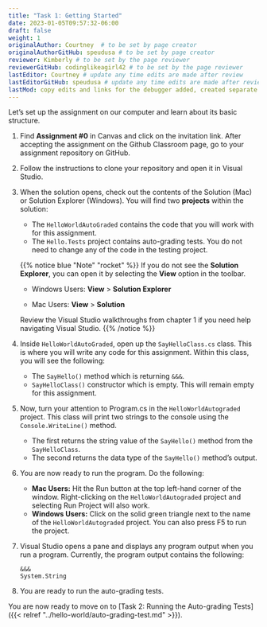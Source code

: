 ```yaml
---
title: "Task 1: Getting Started"
date: 2023-01-05T09:57:32-06:00
draft: false
weight: 1
originalAuthor: Courtney  # to be set by page creator
originalAuthorGitHub: speudusa # to be set by page creator
reviewer: Kimberly # to be set by the page reviewer
reviewerGitHub: codinglikeagirl42 # to be set by the page reviewer
lastEditor: Courtney # update any time edits are made after review
lastEditorGitHub: speudusa # update any time edits are made after review
lastMod: copy edits and links for the debugger added, created separate page for this section
---
```



Let’s set up the assignment on our computer and learn about its basic structure.

1. Find **Assignment #0** in Canvas and click on the invitation link. After accepting the assignment on the Github Classroom page, go to your assignment repository on GitHub.

1. Follow the instructions to clone your repository and open it in Visual Studio.

1. When the solution opens, check out the contents of the Solution (Mac) or Solution Explorer (Windows). You will find two **projects** within the solution:
 
   * The `HelloWorldAutoGraded` contains the code that you will work with for this assignment. 
   * The `Hello.Tests` project contains auto-grading tests. You do not need to change any of the code in the testing project.

   {{% notice blue "Note" "rocket" %}}
   If you do not see the **Solution Explorer**, you can open it by selecting the **View** option in the toolbar.
   * Windows Users: **View** > **Solution Explorer**
   * Mac Users:  **View** > **Solution** 

      <!-- TODO: Link back to chapter 1 -->
   Review the Visual Studio walkthroughs from chapter 1 if you need help navigating Visual Studio.
   {{% /notice %}}

1. Inside `HelloWorldAutoGraded`, open up the `SayHelloClass.cs` class. This is where you will write any code for this assignment. Within this class, you will see the following:
   * The `SayHello()` method which is returning `&&&`.
   * `SayHelloClass()` constructor which is empty.  This will remain empty for this assignment.


1. Now, turn your attention to Program.cs in the `HelloWorldAutograded` project. This class will print two strings to the console using the `Console.WriteLine()` method.  
   * The first returns the string value of the `SayHello()` method from the `SayHelloClass`.
   * The second returns the data type of the `SayHello()` method’s output.


1. You are now ready to run the program. Do the following:
   * **Mac Users:** Hit the Run button at the top left-hand corner of the window. Right-clicking on the `HelloWorldAutograded` project and selecting Run Project will also work.
   * **Windows Users:** Click on the solid green triangle next to the name of the `HelloWorldAutograded` project. You can also press F5 to run the project.


1. Visual Studio opens a pane and displays any program output when you run a program. Currently, the program output contains the following:
   
   ``` console 
   &&&
   System.String
   ```
1. You are ready to run the auto-grading tests.


You are now ready to move on to [Task 2: Running the Auto-grading Tests]({{< relref "../hello-world/auto-grading-test.md" >}}).